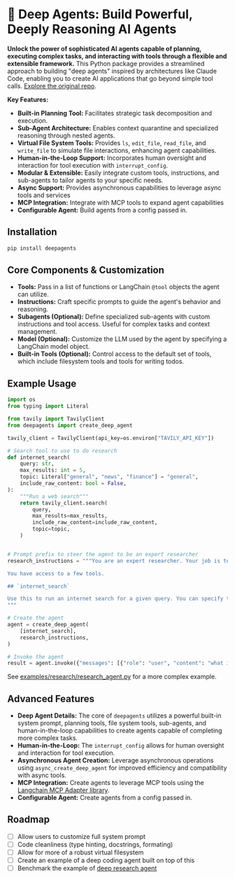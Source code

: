 # 🧠 Deep Agents: Build Powerful, Deeply Reasoning AI Agents

**Unlock the power of sophisticated AI agents capable of planning, executing complex tasks, and interacting with tools through a flexible and extensible framework.** This Python package provides a streamlined approach to building "deep agents" inspired by architectures like Claude Code, enabling you to create AI applications that go beyond simple tool calls.  [Explore the original repo](https://github.com/hwchase17/deepagents).

**Key Features:**

*   **Built-in Planning Tool:**  Facilitates strategic task decomposition and execution.
*   **Sub-Agent Architecture:**  Enables context quarantine and specialized reasoning through nested agents.
*   **Virtual File System Tools:**  Provides `ls`, `edit_file`, `read_file`, and `write_file` to simulate file interactions, enhancing agent capabilities.
*   **Human-in-the-Loop Support:** Incorporates human oversight and interaction for tool execution with `interrupt_config`.
*   **Modular & Extensible:**  Easily integrate custom tools, instructions, and sub-agents to tailor agents to your specific needs.
*   **Async Support:** Provides asynchronous capabilities to leverage async tools and services
*   **MCP Integration:** Integrate with MCP tools to expand agent capabilities
*   **Configurable Agent:** Build agents from a config passed in.

## Installation

```bash
pip install deepagents
```

## Core Components & Customization

*   **Tools:**  Pass in a list of functions or LangChain `@tool` objects the agent can utilize.
*   **Instructions:**  Craft specific prompts to guide the agent's behavior and reasoning.
*   **Subagents (Optional):**  Define specialized sub-agents with custom instructions and tool access.  Useful for complex tasks and context management.
*   **Model (Optional):**  Customize the LLM used by the agent by specifying a LangChain model object.
*   **Built-in Tools (Optional):** Control access to the default set of tools, which include filesystem tools and tools for writing todos.

## Example Usage

```python
import os
from typing import Literal

from tavily import TavilyClient
from deepagents import create_deep_agent

tavily_client = TavilyClient(api_key=os.environ["TAVILY_API_KEY"])

# Search tool to use to do research
def internet_search(
    query: str,
    max_results: int = 5,
    topic: Literal["general", "news", "finance"] = "general",
    include_raw_content: bool = False,
):
    """Run a web search"""
    return tavily_client.search(
        query,
        max_results=max_results,
        include_raw_content=include_raw_content,
        topic=topic,
    )


# Prompt prefix to steer the agent to be an expert researcher
research_instructions = """You are an expert researcher. Your job is to conduct thorough research, and then write a polished report.

You have access to a few tools.

## `internet_search`

Use this to run an internet search for a given query. You can specify the number of results, the topic, and whether raw content should be included.
"""

# Create the agent
agent = create_deep_agent(
    [internet_search],
    research_instructions,
)

# Invoke the agent
result = agent.invoke({"messages": [{"role": "user", "content": "what is langgraph?"}]})
```

See [examples/research/research_agent.py](examples/research/research_agent.py) for a more complex example.

## Advanced Features

*   **Deep Agent Details:**  The core of `deepagents` utilizes a powerful built-in system prompt, planning tools, file system tools, sub-agents, and human-in-the-loop capabilities to create agents capable of completing more complex tasks.
*   **Human-in-the-Loop:**  The `interrupt_config` allows for human oversight and interaction for tool execution.
*   **Asynchronous Agent Creation:**  Leverage asynchronous operations using `async_create_deep_agent` for improved efficiency and compatibility with async tools.
*   **MCP Integration:** Create agents to leverage MCP tools using the  [Langchain MCP Adapter library](https://github.com/langchain-ai/langchain-mcp-adapters).
*   **Configurable Agent:** Create agents from a config passed in.

## Roadmap

*   [ ] Allow users to customize full system prompt
*   [ ] Code cleanliness (type hinting, docstrings, formating)
*   [ ] Allow for more of a robust virtual filesystem
*   [ ] Create an example of a deep coding agent built on top of this
*   [ ] Benchmark the example of [deep research agent](examples/research/research_agent.py)